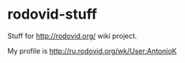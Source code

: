 rodovid-stuff
=============

Stuff for http://rodovid.org/ wiki project.

My profile is http://ru.rodovid.org/wk/User:AntonioK
